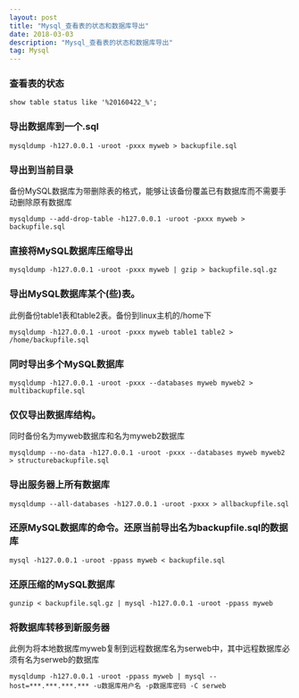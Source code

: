 ```yaml
---
layout: post
title: "Mysql_查看表的状态和数据库导出"
date: 2018-03-03
description: "Mysql_查看表的状态和数据库导出"
tag: Mysql
--- 
```

### 查看表的状态
```
show table status like '%20160422_%';
```
### 导出数据库到一个.sql
```
mysqldump -h127.0.0.1 -uroot -pxxx myweb > backupfile.sql
```

### 导出到当前目录 
备份MySQL数据库为带删除表的格式，能够让该备份覆盖已有数据库而不需要手动删除原有数据库
```
mysqldump --add-drop-table -h127.0.0.1 -uroot -pxxx myweb > backupfile.sql
```

### 直接将MySQL数据库压缩导出
```
mysqldump -h127.0.0.1 -uroot -pxxx myweb | gzip > backupfile.sql.gz
```

### 导出MySQL数据库某个(些)表。 
此例备份table1表和table2表。备份到linux主机的/home下
```
mysqldump -h127.0.0.1 -uroot -pxxx myweb table1 table2 > /home/backupfile.sql
```

### 同时导出多个MySQL数据库
```
mysqldump -h127.0.0.1 -uroot -pxxx --databases myweb myweb2 > multibackupfile.sql
```
### 仅仅导出数据库结构。 
同时备份名为myweb数据库和名为myweb2数据库
```
mysqldump --no-data -h127.0.0.1 -uroot -pxxx --databases myweb myweb2 > structurebackupfile.sql
```

### 导出服务器上所有数据库
```
mysqldump --all-databases -h127.0.0.1 -uroot -pxxx > allbackupfile.sql
```

### 还原MySQL数据库的命令。还原当前导出名为backupfile.sql的数据库
```
mysql -h127.0.0.1 -uroot -ppass myweb < backupfile.sql
```

### 还原压缩的MySQL数据库
```
gunzip < backupfile.sql.gz | mysql -h127.0.0.1 -uroot -ppass myweb
```
### 将数据库转移到新服务器
此例为将本地数据库myweb复制到远程数据库名为serweb中，其中远程数据库必须有名为serweb的数据库

```
mysqldump -h127.0.0.1 -uroot -ppass myweb | mysql --host=***.***.***.*** -u数据库用户名 -p数据库密码 -C serweb
```
